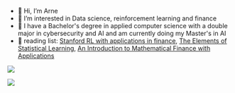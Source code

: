 - 👋 Hi, I’m Arne
- 👀 I’m interested in Data science, reinforcement learning and finance
- 🏫 I have a Bachelor's degree in applied computer science with a double major in cybersecurity and AI and am currently doing my Master's in AI
- 📖 reading list: <a href='https://stanford.edu/~ashlearn/RLForFinanceBook/book.pdf'>Stanford RL with applications in finance</a>, <a href='https://hastie.su.domains/Papers/ESLII.pdf'>The Elements of Statistical Learning</a>, <a href='https://link.springer.com/book/10.1007/978-1-4939-3783-7'>An Introduction to Mathematical Finance with Applications</a>
  
![](https://komarev.com/ghpvc/?username=4rn3&color=blueviolet)

![](https://hit.yhype.me/github/profile?user_id=88613663)
